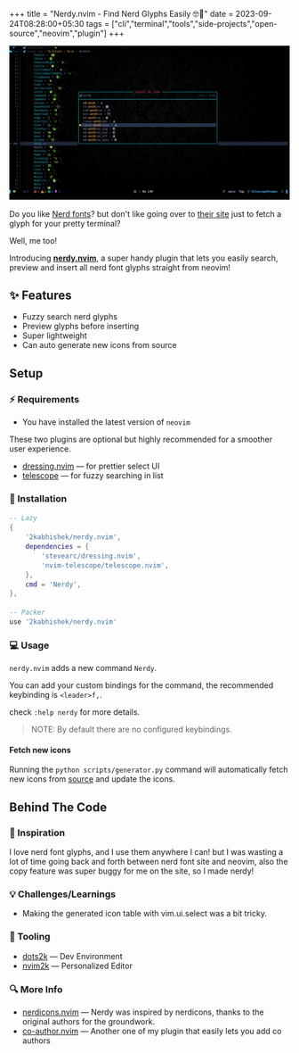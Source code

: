 +++
title = "Nerdy.nvim - Find Nerd Glyphs Easily 🤓🔭"
date = 2023-09-24T08:28:00+05:30
tags = ["cli","terminal","tools","side-projects","open-source","neovim","plugin"]
+++

![nerdy.nvim screenshot](https://raw.githubusercontent.com/2kabhishek/nerdy.nvim/main/images/screenshot.png)

Do you like [Nerd fonts](https://github.com/ryanoasis/nerd-fonts)? but don't like going over to [their site](https://www.nerdfonts.com/cheat-sheet) just to fetch a glyph for your pretty terminal?

Well, me too!

Introducing [**nerdy.nvim**](https://github.com/2kabhishek/nerdy.nvim), a super handy plugin that lets you easily search, preview and insert all nerd font glyphs straight from neovim!

## ✨ Features

- Fuzzy search nerd glyphs
- Preview glyphs before inserting
- Super lightweight
- Can auto generate new icons from source

## Setup

### ⚡ Requirements

- You have installed the latest version of `neovim`

These two plugins are optional but highly recommended for a smoother user experience.

- [dressing.nvim](https://github.com/stevearc/dressing.nvim) — for prettier select UI
- [telescope](https://github.com/nvim-telescope/telescope.nvim) — for fuzzy searching in list

### 🚀 Installation

```lua
-- Lazy
{
    '2kabhishek/nerdy.nvim',
    dependencies = {
        'stevearc/dressing.nvim',
        'nvim-telescope/telescope.nvim',
    },
    cmd = 'Nerdy',
},

-- Packer
use '2kabhishek/nerdy.nvim'

```

### 💻 Usage

`nerdy.nvim` adds a new command `Nerdy`.

You can add your custom bindings for the command, the recommended keybinding is `<leader>f,`.

check `:help nerdy` for more details.

> NOTE: By default there are no configured keybindings.

#### Fetch new icons

Running the `python scripts/generator.py` command will automatically fetch new icons from [source](https://raw.githubusercontent.com/ryanoasis/nerd-fonts/master/glyphnames.json) and update the icons.

##  Behind The Code

### 🌈 Inspiration

I love nerd font glyphs, and I use them anywhere I can! but I was wasting a lot of time going back and forth between nerd font site and neovim, also the copy feature was super buggy for me on the site, so I made nerdy!

### 💡 Challenges/Learnings

- Making the generated icon table with vim.ui.select was a bit tricky.

### 🧰 Tooling

- [dots2k](https://github.com/2kabhishek/dots2k) — Dev Environment
- [nvim2k](https://github.com/2kabhishek/nvim2k) — Personalized Editor

### 🔍 More Info

- [nerdicons.nvim](https://github.com/nvimdev/nerdicons.nvim) — Nerdy was inspired by nerdicons, thanks to the original authors for the groundwork.
- [co-author.nvim](https://github.com/2kabhishek/co-author.nvim) — Another one of my plugin that easily lets you add co authors

